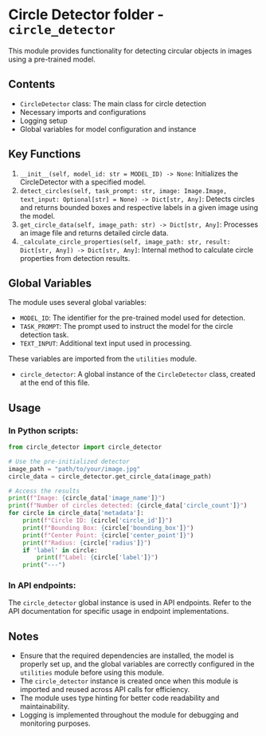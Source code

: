 # Circle Detector folder - `circle_detector`

This module provides functionality for detecting circular objects in images using a pre-trained model.

## Contents

- `CircleDetector` class: The main class for circle detection
- Necessary imports and configurations
- Logging setup
- Global variables for model configuration and instance

## Key Functions

1. `__init__(self, model_id: str = MODEL_ID) -> None`: Initializes the CircleDetector with a specified model.
2. `detect_circles(self, task_prompt: str, image: Image.Image, text_input: Optional[str] = None) -> Dict[str, Any]`: Detects circles and returns bounded boxes and respective labels in a given image using the model.
3. `get_circle_data(self, image_path: str) -> Dict[str, Any]`: Processes an image file and returns detailed circle data.
4. `_calculate_circle_properties(self, image_path: str, result: Dict[str, Any]) -> Dict[str, Any]`: Internal method to calculate circle properties from detection results.

## Global Variables

The module uses several global variables:

- `MODEL_ID`: The identifier for the pre-trained model used for detection.
- `TASK_PROMPT`: The prompt used to instruct the model for the circle detection task.
- `TEXT_INPUT`: Additional text input used in processing.

These variables are imported from the `utilities` module.

- `circle_detector`: A global instance of the `CircleDetector` class, created at the end of this file.

## Usage

### In Python scripts:

```python
from circle_detector import circle_detector

# Use the pre-initialized detector
image_path = "path/to/your/image.jpg"
circle_data = circle_detector.get_circle_data(image_path)

# Access the results
print(f"Image: {circle_data['image_name']}")
print(f"Number of circles detected: {circle_data['circle_count']}")
for circle in circle_data['metadata']:
    print(f"Circle ID: {circle['circle_id']}")
    print(f"Bounding Box: {circle['bounding_box']}")
    print(f"Center Point: {circle['center_point']}")
    print(f"Radius: {circle['radius']}")
    if 'label' in circle:
        print(f"Label: {circle['label']}")
    print("---")
```

### In API endpoints:

The `circle_detector` global instance is used in API endpoints. Refer to the API documentation for specific usage in endpoint implementations.

## Notes

- Ensure that the required dependencies are installed, the model is properly set up, and the global variables are correctly configured in the `utilities` module before using this module.
- The `circle_detector` instance is created once when this module is imported and reused across API calls for efficiency.
- The module uses type hinting for better code readability and maintainability.
- Logging is implemented throughout the module for debugging and monitoring purposes.